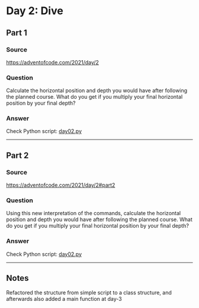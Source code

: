 # Day 2: Dive

## Part 1

### Source

https://adventofcode.com/2021/day/2

### Question

Calculate the horizontal position and depth you would have after following the planned course. What do you get if you multiply your final horizontal position by your final depth?

### Answer

Check Python script: [day02.py](./day02.py)

---

## Part 2

### Source

https://adventofcode.com/2021/day/2#part2

### Question

Using this new interpretation of the commands, calculate the horizontal position and depth you would have after following the planned course. What do you get if you multiply your final horizontal position by your final depth?

### Answer

Check Python script: [day02.py](./day02.py)

---

## Notes

Refactored the structure from simple script to a class structure,
and afterwards also added a main function at day-3

